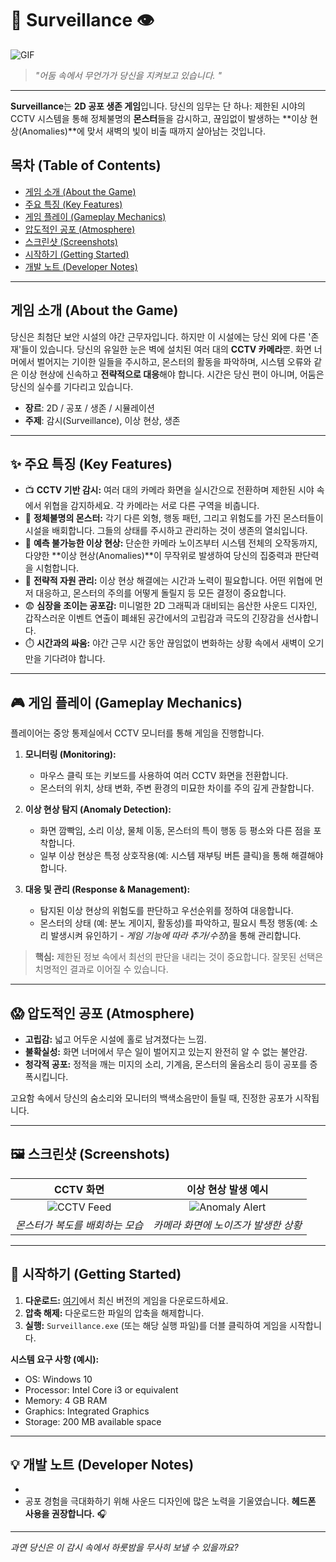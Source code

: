 # 🌃 Surveillance 👁️

![GIF](preview1.gif)

> _"어둠 속에서 무언가가 당신을 지켜보고 있습니다. "_

---

**Surveillance**는 **2D 공포 생존 게임**입니다. 
당신의 임무는 단 하나: 제한된 시야의 CCTV 시스템을 통해 정체불명의 **몬스터**들을 감시하고, 끊임없이 발생하는 **이상 현상(Anomalies)**에 맞서 새벽의 빛이 비출 때까지 살아남는 것입니다.

## 목차 (Table of Contents)

*   [게임 소개 (About the Game)](#게임-소개-about-the-game)
*   [주요 특징 (Key Features)](#-주요-특징-key-features)
*   [게임 플레이 (Gameplay Mechanics)](#-게임-플레이-gameplay-mechanics)
*   [압도적인 공포 (Atmosphere)](#-압도적인-공포-atmosphere)
*   [스크린샷 (Screenshots)](#️-스크린샷-screenshots)
*   [시작하기 (Getting Started)](#-시작하기-getting-started)
*   [개발 노트 (Developer Notes)](#-개발-노트-developer-notes)

---

## 게임 소개 (About the Game)

당신은 최첨단 보안 시설의 야간 근무자입니다. 하지만 이 시설에는 당신 외에 다른 '존재'들이 있습니다. 당신의 유일한 눈은 벽에 설치된 여러 대의 **CCTV 카메라**뿐. 화면 너머에서 벌어지는 기이한 일들을 주시하고, 몬스터의 활동을 파악하며, 시스템 오류와 같은 이상 현상에 신속하고 **전략적으로 대응**해야 합니다. 시간은 당신 편이 아니며, 어둠은 당신의 실수를 기다리고 있습니다.

*   **장르**: 2D / 공포 / 생존 / 시뮬레이션
*   **주제**: 감시(Surveillance), 이상 현상, 생존

---

## ✨ 주요 특징 (Key Features)

*   📺 **CCTV 기반 감시:** 여러 대의 카메라 화면을 실시간으로 전환하며 제한된 시야 속에서 위협을 감지하세요. 각 카메라는 서로 다른 구역을 비춥니다.
*   👻 **정체불명의 몬스터:** 각기 다른 외형, 행동 패턴, 그리고 위험도를 가진 몬스터들이 시설을 배회합니다. 그들의 상태를 주시하고 관리하는 것이 생존의 열쇠입니다.
*   🚨 **예측 불가능한 이상 현상:** 단순한 카메라 노이즈부터 시스템 전체의 오작동까지, 다양한 **이상 현상(Anomalies)**이 무작위로 발생하여 당신의 집중력과 판단력을 시험합니다.
*   🧠 **전략적 자원 관리:** 이상 현상 해결에는 시간과 노력이 필요합니다. 어떤 위협에 먼저 대응하고, 몬스터의 주의를 어떻게 돌릴지 등 모든 결정이 중요합니다.
*   😨 **심장을 조이는 공포감:** 미니멀한 2D 그래픽과 대비되는 음산한 사운드 디자인, 갑작스러운 이벤트 연출이 폐쇄된 공간에서의 고립감과 극도의 긴장감을 선사합니다.
*   ⏱️ **시간과의 싸움:** 야간 근무 시간 동안 끊임없이 변화하는 상황 속에서 새벽이 오기만을 기다려야 합니다.

---

## 🎮 게임 플레이 (Gameplay Mechanics)

플레이어는 중앙 통제실에서 CCTV 모니터를 통해 게임을 진행합니다.

1.  **모니터링 (Monitoring):**
    *   마우스 클릭 또는 키보드를 사용하여 여러 CCTV 화면을 전환합니다.
    *   몬스터의 위치, 상태 변화, 주변 환경의 미묘한 차이를 주의 깊게 관찰합니다.

2.  **이상 현상 탐지 (Anomaly Detection):**
    *   화면 깜빡임, 소리 이상, 물체 이동, 몬스터의 특이 행동 등 평소와 다른 점을 포착합니다.
    *   일부 이상 현상은 특정 상호작용(예: 시스템 재부팅 버튼 클릭)을 통해 해결해야 합니다.

3.  **대응 및 관리 (Response & Management):**
    *   탐지된 이상 현상의 위험도를 판단하고 우선순위를 정하여 대응합니다.
    *   몬스터의 상태 (예: 분노 게이지, 활동성)를 파악하고, 필요시 특정 행동(예: 소리 발생시켜 유인하기 - *게임 기능에 따라 추가/수정*)을 통해 관리합니다.

> **핵심:** 제한된 정보 속에서 최선의 판단을 내리는 것이 중요합니다. 잘못된 선택은 치명적인 결과로 이어질 수 있습니다.

---

## 😱 압도적인 공포 (Atmosphere)

*   **고립감:** 넓고 어두운 시설에 홀로 남겨졌다는 느낌.
*   **불확실성:** 화면 너머에서 무슨 일이 벌어지고 있는지 완전히 알 수 없는 불안감.
*   **청각적 공포:** 정적을 깨는 미지의 소리, 기계음, 몬스터의 울음소리 등이 공포를 증폭시킵니다.

고요함 속에서 당신의 숨소리와 모니터의 백색소음만이 들릴 때, 진정한 공포가 시작됩니다.

---

## 🖼️ 스크린샷 (Screenshots)


| CCTV 화면                                  | 이상 현상 발생 예시                        |
| :-----------------------------------------: | :---------------------------------------: |
| ![CCTV Feed](placeholder_cctv_feed.png)     | ![Anomaly Alert](placeholder_anomaly.png) |
| *몬스터가 복도를 배회하는 모습*               | *카메라 화면에 노이즈가 발생한 상황*        |

---

## 🚀 시작하기 (Getting Started)


1.  **다운로드:** [여기](https://github.com/goalgoloo1/Surveilance/releases/tag/v1.0.1)에서 최신 버전의 게임을 다운로드하세요.
2.  **압축 해제:** 다운로드한 파일의 압축을 해제합니다.
3.  **실행:** `Surveillance.exe` (또는 해당 실행 파일)를 더블 클릭하여 게임을 시작합니다.

**시스템 요구 사항 (예시):**

*   OS: Windows 10
*   Processor: Intel Core i3 or equivalent
*   Memory: 4 GB RAM
*   Graphics: Integrated Graphics
*   Storage: 200 MB available space

---

## 💡 개발 노트 (Developer Notes)

*   
*   공포 경험을 극대화하기 위해 사운드 디자인에 많은 노력을 기울였습니다. **헤드폰 사용을 권장합니다.** 🎧

---

_과연 당신은 이 감시 속에서 하룻밤을 무사히 보낼 수 있을까요?_
